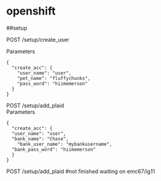 # openshift

##setup

POST /setup/create_user


Parameters  
 
```
{  
  "create_acc": {  
    "user_name": "user",  
    "pet_name": "fluffychunks",  
    "pass_word": "hiimemerson"  
  }  
}
```


POST /setup/add_plaid  
Parameters  

```
{  
  "create_acc": {  
  "user_name": "user",
  "bank_name": "Chase",  
	"bank_user_name": "mybankusername",     
  "bank_pass_word": "hiimemerson"  
  }  
}
```


POST /setup/add_plaid  #not finished waiting on emc67/ig11



